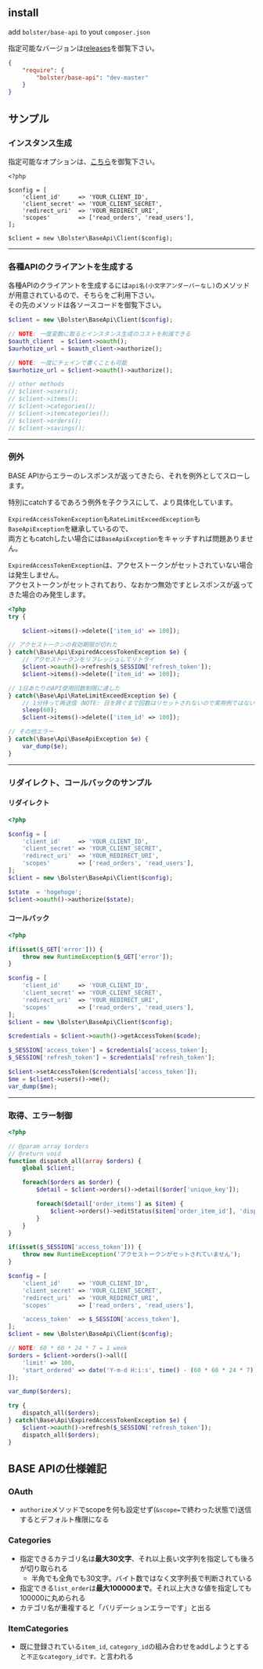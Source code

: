 
## install

add `bolster/base-api` to yout `composer.json`

指定可能なバージョンは[releases](https://packagist.org/packages/bolster/base-api)を御覧下さい。

```json
{
	"require": {
		"bolster/base-api": "dev-master"
	}
}
```

## サンプル

### インスタンス生成
指定可能なオプションは、[こちら](https://github.com/Leko/base-api/blob/master/source/BaseApi/Client.php#L145)を御覧下さい。

```
<?php

$config = [
	'client_id'     => 'YOUR_CLIENT_ID',
	'client_secret' => 'YOUR_CLIENT_SECRET',
	'redirect_uri'  => 'YOUR_REDIRECT_URI',
	'scopes'        => ['read_orders', 'read_users'],
];

$client = new \Bolster\BaseApi\Client($config);
```

---

### 各種APIのクライアントを生成する

各種APIのクライアントを生成するには`api名(小文字アンダーバーなし)`のメソッドが用意されているので、そちらをご利用下さい。  
その先のメソッドは各ソースコードを御覧下さい。

```php
$client = new \Bolster\BaseApi\Client($config);

// NOTE: 一度変数に取るとインスタンス生成のコストを削減できる
$oauth_client  = $client->oauth();
$aurhotize_url = $oauth_client->authorize();

// NOTE: 一度にチェインで書くことも可能
$aurhotize_url = $client->oauth()->authorize();

// other methods
// $client->users();
// $client->items();
// $client->categories();
// $client->itemcategories();
// $client->orders();
// $client->savings();
```

---

### 例外
BASE APIからエラーのレスポンスが返ってきたら、それを例外としてスローします。

特別にcatchするであろう例外を子クラスにして、より具体化しています。

`ExpiredAccessTokenException`も`RateLimitExceedException`も`BaseApiException`を継承しているので、  
両方ともcatchしたい場合には`BaseApiException`をキャッチすれば問題ありません。

`ExpiredAccessTokenException`は、アクセストークンがセットされていない場合は発生しません。  
アクセストークンがセットされており、なおかつ無効ですとレスポンスが返ってきた場合のみ発生します。

```php
<?php
try {

	$client->items()->delete(['item_id' => 100]);

// アクセストークンの有効期限が切れた
} catch(\Base\Api\ExpiredAccessTokenException $e) {
	// アクセストークンをリフレッシュしてリトライ
	$client->oauth()->refresh($_SESSION['refresh_token']);
	$client->items()->delete(['item_id' => 100]);

// 1日あたりのAPI使用回数制限に達した
} catch(\Base\Api\RateLimitExceedException $e) {
	// 1分待って再送信（NOTE: 日を跨ぐまで回数はリセットされないので実用例ではない）
	sleep(60);
	$client->items()->delete(['item_id' => 100]);

// その他エラー
} catch(\Base\Api\BaseApiException $e) {
	var_dump($e);
}
```

---

### リダイレクト、コールバックのサンプル

#### リダイレクト
```php
<?php

$config = [
	'client_id'     => 'YOUR_CLIENT_ID',
	'client_secret' => 'YOUR_CLIENT_SECRET',
	'redirect_uri'  => 'YOUR_REDIRECT_URI',
	'scopes'        => ['read_orders', 'read_users'],
];
$client = new \Bolster\BaseApi\Client($config);

$state  = 'hogehoge';
$client->oauth()->authorize($state);
```

#### コールバック
```php
<?php

if(isset($_GET['error'])) {
	throw new RuntimeException($_GET['error']);
}

$config = [
	'client_id'     => 'YOUR_CLIENT_ID',
	'client_secret' => 'YOUR_CLIENT_SECRET',
	'redirect_uri'  => 'YOUR_REDIRECT_URI',
	'scopes'        => ['read_orders', 'read_users'],
];
$client = new \Bolster\BaseApi\Client($config);

$credentials = $client->oauth()->getAccessToken($code);

$_SESSION['access_token'] = $credentials['access_token'];
$_SESSION['refresh_token'] = $credentials['refresh_token'];

$client->setAccessToken($credentials['access_token']);
$me = $client->users()->me();
var_dump($me);
```

---

### 取得、エラー制御
```php
<?php

// @param array $orders
// @return void
function dispatch_all(array $orders) {
	global $client;

	foreach($orders as $order) {
		$detail = $client->orders()->detail($order['unique_key']);

		foreach($detail['order_items'] as $item) {
			$client->orders()->editStatus($item['order_item_id'], 'dispatched');
		}
	}
}

if(isset($_SESSION['access_token'])) {
	throw new RuntimeException('アクセストークンがセットされていません');
}

$config = [
	'client_id'     => 'YOUR_CLIENT_ID',
	'client_secret' => 'YOUR_CLIENT_SECRET',
	'redirect_uri'  => 'YOUR_REDIRECT_URI',
	'scopes'        => ['read_orders', 'read_users'],

	'access_token'  => $_SESSION['access_token'],
];
$client = new \Bolster\BaseApi\Client($config);

// NOTE: 60 * 60 * 24 * 7 = 1 week
$orders = $client->orders()->all([
	'limit' => 100,
	'start_ordered' => date('Y-m-d H:i:s', time() - (60 * 60 * 24 * 7))
]);

var_dump($orders);

try {
	dispatch_all($orders);
} catch(\Base\Api\ExpiredAccessTokenException $e) {
	$client->oauth()->refresh($_SESSION['refresh_token']);
	dispatch_all($orders);
}
```

## BASE APIの仕様雑記
### OAuth
- `authorize`メソッドでscopeを何も設定せず(`&scope=`で終わった状態で)送信するとデフォルト権限になる

### Categories
- 指定できるカテゴリ名は**最大30文字**、それ以上長い文字列を指定しても後ろが切り取られる
	- 半角でも全角でも30文字。バイト数ではなく文字列長で判断されている
- 指定できる`list_order`は**最大100000まで**。それ以上大きな値を指定しても100000に丸められる
- カテゴリ名が重複すると「バリデーションエラーです」と出る

### ItemCategories
- 既に登録されている`item_id`, `category_id`の組み合わせをaddしようとすると`不正なcategory_idです。`と言われる
